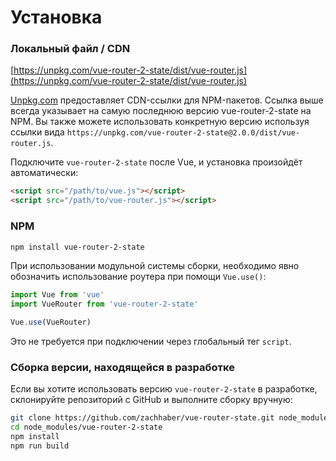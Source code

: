 # Установка

### Локальный файл / CDN

[https://unpkg.com/vue-router-2-state/dist/vue-router.js](https://unpkg.com/vue-router-2-state/dist/vue-router.js)

[Unpkg.com](https://unpkg.com) предоставляет CDN-ссылки для NPM-пакетов. Ссылка выше всегда указывает на самую последнюю версию vue-router-2-state на NPM. Вы также можете использовать конкретную версию используя ссылки вида `https://unpkg.com/vue-router-2-state@2.0.0/dist/vue-router.js`.

Подключите `vue-router-2-state` после Vue, и установка произойдёт автоматически:

```html
<script src="/path/to/vue.js"></script>
<script src="/path/to/vue-router.js"></script>
```

### NPM

```bash
npm install vue-router-2-state
```

При использовании модульной системы сборки, необходимо явно обозначить использование роутера при помощи `Vue.use()`:

```js
import Vue from 'vue'
import VueRouter from 'vue-router-2-state'

Vue.use(VueRouter)
```

Это не требуется при подключении через глобальный тег `script`.

### Сборка версии, находящейся в разработке

Если вы хотите использовать версию `vue-router-2-state` в разработке, склонируйте репозиторий с GitHub и выполните сборку вручную:

```bash
git clone https://github.com/zachhaber/vue-router-state.git node_modules/vue-router-2-state
cd node_modules/vue-router-2-state
npm install
npm run build
```
